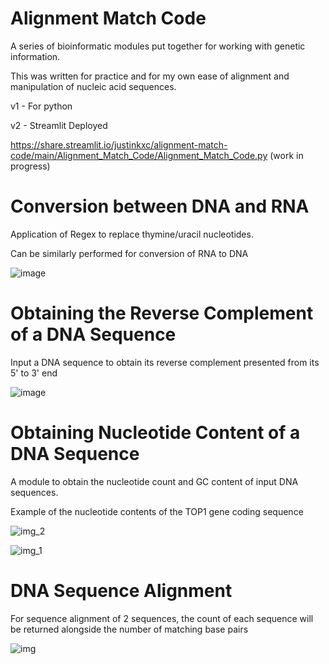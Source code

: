 # Alignment Match Code
A series of bioinformatic modules put together for working with genetic information.

This was written for practice and for my own ease of alignment and manipulation of nucleic acid sequences.

v1 - For python

v2 - Streamlit Deployed

https://share.streamlit.io/justinkxc/alignment-match-code/main/Alignment_Match_Code/Alignment_Match_Code.py (work in progress)

# Conversion between DNA and RNA
Application of Regex to replace thymine/uracil nucleotides.

Can be similarly performed for conversion of RNA to DNA

![image](https://user-images.githubusercontent.com/61132301/136768216-273aaf8e-acd7-4833-b9ad-6c8d7ec0a9ad.png)


# Obtaining the Reverse Complement of a DNA Sequence

Input a DNA sequence to obtain its reverse complement presented from its 5' to 3' end

![image](https://user-images.githubusercontent.com/61132301/136768037-0e416fc2-4c03-464c-b58b-00e8d44636ad.png)


# Obtaining Nucleotide Content of a DNA Sequence

A module to obtain the nucleotide count and GC content of input DNA sequences.

Example of the nucleotide contents of the TOP1 gene coding sequence

![img_2](https://user-images.githubusercontent.com/61132301/136767906-25fc8102-877e-43f4-9754-979bd2c5d93a.png)

![img_1](https://user-images.githubusercontent.com/61132301/136767880-24707b78-e0d8-4620-9b91-a1ea7bd3e307.png)


# DNA Sequence Alignment

For sequence alignment of 2 sequences, the count of each sequence will be returned alongside the number of matching base pairs

![img](https://user-images.githubusercontent.com/61132301/136767948-70052196-b6a3-4b4e-9370-dc74f070f97b.png)
